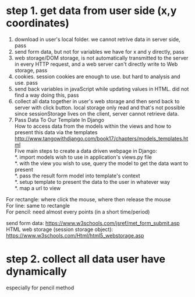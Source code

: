 # step 1. get data from user side (x,y coordinates)   
1. download in user's local folder. we cannot retrive data in server side, pass   
2. send form data, but not for variables we have for x and y directly, pass    
3. web storage/DOM storage, is not automatically transmitted to the server in every HTTP request, and a web server can't directly write to Web storage, pass    
4. cookies. session cookies are enough to use. but hard to analysis and use. pass     
5. send back variables in javaScript while updating values in HTML. did not find a way doing this, pass        
6. collect all data together in user's web storage and then send back to server with click button. local storage only read and that's not possible since sessionStorage lives on the client, server cannot retrieve data.    
7. Pass Data To Our Template In Django   
How to access data from the models within the views and how to present this data via the templates      
http://www.tangowithdjango.com/book17/chapters/models_templates.html      
Five main steps to create a data driven webpage in Django:    
  *. import models wish to use in application's views.py file    
  *. with the view you wish to use, query the model to get the data want to present    
  *. pass the result form model into template's context    
  *. setup template to present the data to the user in whatever way    
  *. map a url to view    




For rectangle: where click the mouse, where then release the mouse  
For line: same to rectangle   
For pencil: need almost every points (in a short time/period)      

send form data: https://www.w3schools.com/jsref/met_form_submit.asp      
HTML web storage (session storage object): https://www.w3schools.com/Html/html5_webstorage.asp    



# step 2. collect all data user have dynamically     
especially for pencil method

